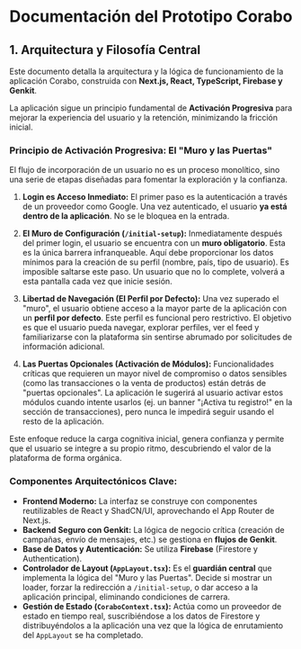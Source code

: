 
# Documentación del Prototipo Corabo

## 1. Arquitectura y Filosofía Central

Este documento detalla la arquitectura y la lógica de funcionamiento de la aplicación Corabo, construida con **Next.js, React, TypeScript, Firebase y Genkit**.

La aplicación sigue un principio fundamental de **Activación Progresiva** para mejorar la experiencia del usuario y la retención, minimizando la fricción inicial.

### Principio de Activación Progresiva: El "Muro y las Puertas"

El flujo de incorporación de un usuario no es un proceso monolítico, sino una serie de etapas diseñadas para fomentar la exploración y la confianza.

1.  **Login es Acceso Inmediato:** El primer paso es la autenticación a través de un proveedor como Google. Una vez autenticado, el usuario **ya está dentro de la aplicación**. No se le bloquea en la entrada.

2.  **El Muro de Configuración (`/initial-setup`):** Inmediatamente después del primer login, el usuario se encuentra con un **muro obligatorio**. Esta es la única barrera infranqueable. Aquí debe proporcionar los datos mínimos para la creación de su perfil (nombre, país, tipo de usuario). Es imposible saltarse este paso. Un usuario que no lo complete, volverá a esta pantalla cada vez que inicie sesión.

3.  **Libertad de Navegación (El Perfil por Defecto):** Una vez superado el "muro", el usuario obtiene acceso a la mayor parte de la aplicación con un **perfil por defecto**. Este perfil es funcional pero restrictivo. El objetivo es que el usuario pueda navegar, explorar perfiles, ver el feed y familiarizarse con la plataforma sin sentirse abrumado por solicitudes de información adicional.

4.  **Las Puertas Opcionales (Activación de Módulos):** Funcionalidades críticas que requieren un mayor nivel de compromiso o datos sensibles (como las transacciones o la venta de productos) están detrás de "puertas opcionales". La aplicación le sugerirá al usuario activar estos módulos cuando intente usarlos (ej. un banner "¡Activa tu registro!" en la sección de transacciones), pero nunca le impedirá seguir usando el resto de la aplicación.

Este enfoque reduce la carga cognitiva inicial, genera confianza y permite que el usuario se integre a su propio ritmo, descubriendo el valor de la plataforma de forma orgánica.

### Componentes Arquitectónicos Clave:

-   **Frontend Moderno:** La interfaz se construye con componentes reutilizables de React y ShadCN/UI, aprovechando el App Router de Next.js.
-   **Backend Seguro con Genkit:** La lógica de negocio crítica (creación de campañas, envío de mensajes, etc.) se gestiona en **flujos de Genkit**.
-   **Base de Datos y Autenticación:** Se utiliza **Firebase** (Firestore y Authentication).
-   **Controlador de Layout (`AppLayout.tsx`):** Es el **guardián central** que implementa la lógica del "Muro y las Puertas". Decide si mostrar un loader, forzar la redirección a `/initial-setup`, o dar acceso a la aplicación principal, eliminando condiciones de carrera.
-   **Gestión de Estado (`CoraboContext.tsx`):** Actúa como un proveedor de estado en tiempo real, suscribiéndose a los datos de Firestore y distribuyéndolos a la aplicación una vez que la lógica de enrutamiento del `AppLayout` se ha completado.
